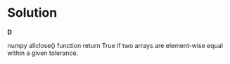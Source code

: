 # Solution

**D**

numpy allclose() function return True if two arrays are element-wise equal within a given tolerance.